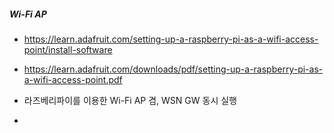 ##### Wi-Fi AP

- https://learn.adafruit.com/setting-up-a-raspberry-pi-as-a-wifi-access-point/install-software
- https://learn.adafruit.com/downloads/pdf/setting-up-a-raspberry-pi-as-a-wifi-access-point.pdf

- 라즈베리파이를 이용한 Wi-Fi AP 겸, WSN GW 동시 실행
- 
